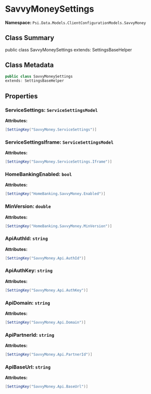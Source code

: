 # SavvyMoneySettings

**Namespace:** `Psi.Data.Models.ClientConfigurationModels.SavvyMoney`

## Class Summary

public class SavvyMoneySettings
extends: SettingsBaseHelper

## Class Metadata

```typescript
public class SavvyMoneySettings
extends: SettingsBaseHelper
```

## Properties

### ServiceSettings: `ServiceSettingsModel`

**Attributes:**
```csharp
[SettingKey("SavvyMoney.ServiceSettings")]
```

### ServiceSettingsIframe: `ServiceSettingsModel`

**Attributes:**
```csharp
[SettingKey("SavvyMoney.ServiceSettings.Iframe")]
```

### HomeBankingEnabled: `bool`

**Attributes:**
```csharp
[SettingKey("HomeBanking.SavvyMoney.Enabled")]
```

### MinVersion: `double`

**Attributes:**
```csharp
[SettingKey("HomeBanking.SavvyMoney.MinVersion")]
```

### ApiAuthId: `string`

**Attributes:**
```csharp
[SettingKey("SavvyMoney.Api.AuthId")]
```

### ApiAuthKey: `string`

**Attributes:**
```csharp
[SettingKey("SavvyMoney.Api.AuthKey")]
```

### ApiDomain: `string`

**Attributes:**
```csharp
[SettingKey("SavvyMoney.Api.Domain")]
```

### ApiPartnerId: `string`

**Attributes:**
```csharp
[SettingKey("SavvyMoney.Api.PartnerId")]
```

### ApiBaseUrl: `string`

**Attributes:**
```csharp
[SettingKey("SavvyMoney.Api.BaseUrl")]
```
